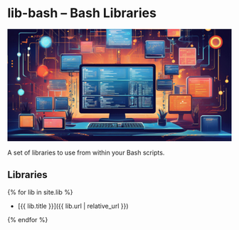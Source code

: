 # lib-bash – Bash Libraries

![Lib-Bash Decorative Image](img/LibBashGitHubSocialPreview.jpg)

A set of libraries to use from within your Bash scripts.

## Libraries

{% for lib in site.lib %}

- [{{ lib.title }}]({{ lib.url | relative_url }})

{% endfor %}
